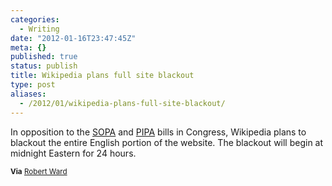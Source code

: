 ```yaml
---
categories:
  - Writing
date: "2012-01-16T23:47:45Z"
meta: {}
published: true
status: publish
title: Wikipedia plans full site blackout
type: post
aliases:
  - /2012/01/wikipedia-plans-full-site-blackout/
---
```

<p>In opposition to the <a href="http://en.wikipedia.org/wiki/Stop_Online_Piracy_Act">SOPA</a> and <a href="http://en.wikipedia.org/wiki/PROTECT_IP_Act">PIPA</a> bills in Congress, Wikipedia plans to blackout the entire English portion of the website. The blackout will begin at midnight Eastern for 24 hours.</p>
<p><small><strong>Via</strong> <a href="https://twitter.com/#!/JBalloonist/status/159025412616368129">Robert Ward</a></small></p>
